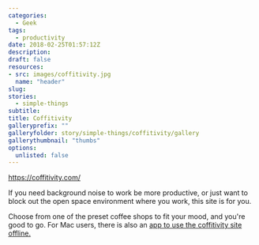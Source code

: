 ```yaml
---
categories: 
  - Geek
tags:
  - productivity
date: 2018-02-25T01:57:12Z
description: 
draft: false
resources: 
- src: images/coffitivity.jpg
  name: "header"
slug:
stories: 
  - simple-things
subtitle: 
title: Coffitivity
galleryprefix: ""
galleryfolder: story/simple-things/coffitivity/gallery
gallerythumbnail: "thumbs"
options:
  unlisted: false
---
```


https://coffitivity.com/

If you need background noise to work be more productive, or just want to block out the open space environment where you work, this site is for you.

Choose from one of the preset coffee shops to fit your mood, and you're good to go. For Mac users, there is also an [app to use the coffitivity site offline.](http://siwalik.in/coffitivityOffline/)
<!--more-->